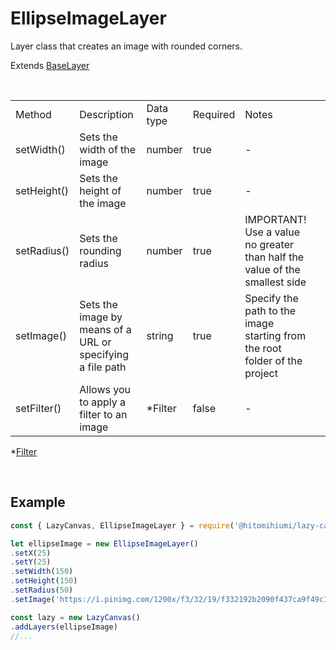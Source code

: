 # EllipseImageLayer

Layer class that creates an image with rounded corners.

Extends [BaseLayer](./baselayer.md)

<br>

<table>
    <tr>
        <td>Method</td>
        <td>Description</td>
        <td>Data type</td>
        <td>Required</td>
        <td>Notes<td>
    </tr>
    <tr>
        <td>setWidth()</td>
        <td>Sets the width of the image</td>
        <td>number</td>
        <td>true</td>
        <td>-</td>
    </tr>
    <tr>
        <td>setHeight()</td>
        <td>Sets the height of the image</td>
        <td>number</td>
        <td>true</td>
        <td>-</td>
    </tr>
    <tr>
        <td>setRadius()</td>
        <td>Sets the rounding radius</td>
        <td>number</td>
        <td>true</td>
        <td>IMPORTANT! Use a value no greater than half the value of the smallest side</td>
    </tr>
    <tr>
        <td>setImage()</td>
        <td>Sets the image by means of a URL or specifying a file path</td>
        <td>string</td>
        <td>true</td>
        <td>Specify the path to the image starting from the root folder of the project</td>
    <tr>
        <td>setFilter()</td>
        <td>Allows you to apply a filter to an image</td>
        <td>*Filter</td>
        <td>false</td>
        <td>-</td>
    </tr>
</table>

*[Filter](./filter.md)

<br>


## Example

```js
const { LazyCanvas, EllipseImageLayer } = require('@hitomihiumi/lazy-canvas')

let ellipseImage = new EllipseImageLayer()
.setX(25)
.setY(25)
.setWidth(150)
.setHeight(150)
.setRadius(50)
.setImage('https://i.pinimg.com/1200x/f3/32/19/f332192b2090f437ca9f49c1002287b6.jpg')

const lazy = new LazyCanvas()
.addLayers(ellipseImage)
//...
```